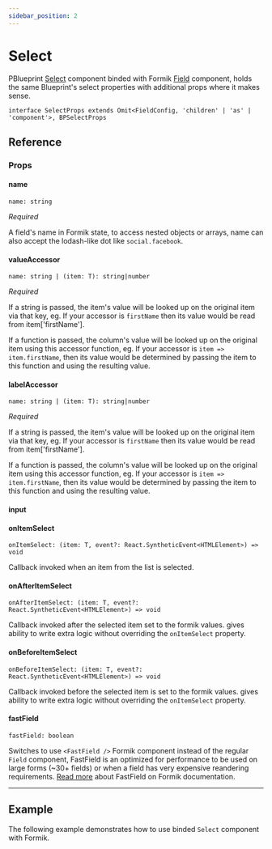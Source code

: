 ```yaml
---
sidebar_position: 2
---
```


# Select

PBlueprint [Select](https://blueprintjs.com/docs/#select/select-component) component binded with Formik [Field](https://formik.org/docs/api/field) component, holds the same Blueprint's select properties with additional props where it makes sense.

`interface SelectProps extends Omit<FieldConfig, 'children' | 'as' | 'component'>, BPSelectProps`

## Reference

### Props

#### name

`name: string`

_Required_

A field's name in Formik state, to access nested objects or arrays, name can also accept the lodash-like dot like `social.facebook`.

#### valueAccessor

`name: string | (item: T): string|number`

_Required_

If a string is passed, the item's value will be looked up on the original item via that key, eg. If your accessor is `firstName` then its value would be read from item['firstName'].

If a function is passed, the column's value will be looked up on the original item using this accessor function, eg. If your accessor is `item => item.firstName`, then its value would be determined by passing the item to this function and using the resulting value.

#### labelAccessor

`name: string | (item: T): string|number`

_Required_

If a string is passed, the item's value will be looked up on the original item via that key, eg. If your accessor is `firstName` then its value would be read from item['firstName'].

If a function is passed, the column's value will be looked up on the original item using this accessor function, eg. If your accessor is `item => item.firstName`, then its value would be determined by passing the item to this function and using the resulting value.

#### input

#### onItemSelect

`onItemSelect: (item: T, event?: React.SyntheticEvent<HTMLElement>) => void`

Callback invoked when an item from the list is selected.

#### onAfterItemSelect

`onAfterItemSelect: (item: T, event?: React.SyntheticEvent<HTMLElement>) => void`

Callback invoked after the selected item set to the formik values. gives ability to write extra logic without overriding the `onItemSelect` property.

#### onBeforeItemSelect

`onBeforeItemSelect: (item: T, event?: React.SyntheticEvent<HTMLElement>) => void`

Callback invoked before the selected item is set to the formik values. gives ability to write extra logic without overriding the `onItemSelect` property.

#### fastField

`fastField: boolean`

Switches to use `<FastField />` Formik component instead of the regular `Field` component, FastField is an optimized for performance to be used on large forms (~30+ fields) or when a field has very expensive reandering requirements. [Read more](https://formik.org/docs/api/fastfield) about FastField on Formik documentation.

---

## Example

The following example demonstrates how to use binded `Select` component with Formik.